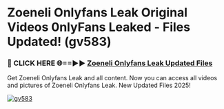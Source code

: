 # Zoeneli Onlyfans Leak Original Videos 0nlyFans Leaked - Files Updated! (gv583)

<h3>🔴 CLICK HERE 🌐==►► <a href="https://tinyurl.com/3hn5wdd3" rel="nofollow">Zoeneli Onlyfans Leak Updated Files</a></h3>

Get Zoeneli Onlyfans Leak and all content. Now you can access all videos and pictures of Zoeneli Onlyfans Leak. New Updated Files 2025!

[![gv583](https://i.imgur.com/4HnBqBT.gif)](https://tinyurl.com/3hn5wdd3)
